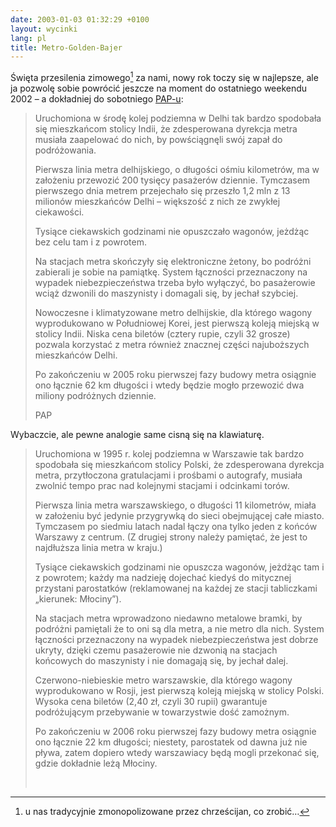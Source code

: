 ```yaml
---
date: 2003-01-03 01:32:29 +0100
layout: wycinki
lang: pl
title: Metro-Golden-Bajer
---
```


Święta przesilenia zimowego[^1] za nami, nowy rok toczy się w najlepsze, ale ja pozwolę sobie powrócić jeszcze na moment do ostatniego weekendu 2002 – a dokładniej do sobotniego [PAP-u](http://dziennik.pap.pl/ 'Dziennik Polskiej Agencji Prasowej'):

> Uruchomiona w środę kolej podziemna w Delhi tak bardzo spodobała się mieszkańcom stolicy Indii, że zdesperowana dyrekcja metra musiała zaapelować do nich, by powściągnęli swój zapał do podróżowania.
>
> Pierwsza linia metra delhijskiego, o długości ośmiu kilometrów, ma w założeniu przewozić 200 tysięcy pasażerów dziennie. Tymczasem pierwszego dnia metrem przejechało się przeszło 1,2 mln z 13 milionów mieszkańców Delhi – większość z nich ze zwykłej ciekawości.
>
> Tysiące ciekawskich godzinami nie opuszczało wagonów, jeżdżąc bez celu tam i z powrotem.
>
> Na stacjach metra skończyły się elektroniczne żetony, bo podróżni zabierali je sobie na pamiątkę. System łączności przeznaczony na wypadek niebezpieczeństwa trzeba było wyłączyć, bo pasażerowie wciąż dzwonili do maszynisty i domagali się, by jechał szybciej.
>
> Nowoczesne i klimatyzowane metro delhijskie, dla którego wagony wyprodukowano w Południowej Korei, jest pierwszą koleją miejską w stolicy Indii. Niska cena biletów (cztery rupie, czyli 32 grosze) pozwala korzystać z metra również znacznej części najuboższych mieszkańców Delhi.
>
> Po zakończeniu w 2005 roku pierwszej fazy budowy metra osiągnie ono łącznie 62 km długości i wtedy będzie mogło przewozić dwa miliony podróżnych dziennie.
>
> PAP

Wybaczcie, ale pewne analogie same cisną się na klawiaturę.

> Uruchomiona w 1995 r. kolej podziemna w Warszawie tak bardzo spodobała się mieszkańcom stolicy Polski, że zdesperowana dyrekcja metra, przytłoczona gratulacjami i prośbami o autografy, musiała zwolnić tempo prac nad kolejnymi stacjami i odcinkami torów.
>
> Pierwsza linia metra warszawskiego, o długości 11 kilometrów, miała w założeniu być jedynie przygrywką do sieci obejmującej całe miasto. Tymczasem po siedmiu latach nadal łączy ona tylko jeden z końców Warszawy z centrum. (Z drugiej strony należy pamiętać, że jest to najdłuższa linia metra w kraju.)
>
> Tysiące ciekawskich godzinami nie opuszcza wagonów, jeżdżąc tam i z powrotem; każdy ma nadzieję dojechać kiedyś do mitycznej przystani parostatków (reklamowanej na każdej ze stacji tabliczkami „kierunek: Młociny”).
>
> Na stacjach metra wprowadzono niedawno metalowe bramki, by podróżni pamiętali że to oni są dla metra, a nie metro dla nich. System łączności przeznaczony na wypadek niebezpieczeństwa jest dobrze ukryty, dzięki czemu pasażerowie nie dzwonią na stacjach końcowych do maszynisty i nie domagają się, by jechał dalej.
>
> Czerwono-niebieskie metro warszawskie, dla którego wagony wyprodukowano w Rosji, jest pierwszą koleją miejską w stolicy Polski. Wysoka cena biletów (2,40 zł, czyli 30 rupii) gwarantuje podróżującym przebywanie w towarzystwie dość zamożnym.
>
> Po zakończeniu w 2006 roku pierwszej fazy budowy metra osiągnie ono łącznie 22 km długości; niestety, parostatek od dawna już nie pływa, zatem dopiero wtedy warszawiacy będą mogli przekonać się, gdzie dokładnie leżą Młociny.
>
>  

[^1]: u nas tradycyjnie zmonopolizowane przez chrześcijan, co zrobić…
